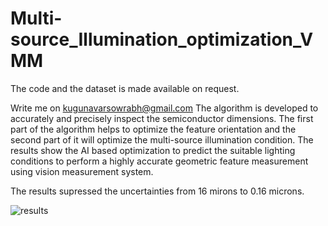 # Multi-source_Illumination_optimization_VMM
The code and the dataset is made available on request.

Write me on kugunavarsowrabh@gmail.com
The algorithm is developed to accurately and precisely inspect the semiconductor dimensions. The first part of the algorithm helps to optimize the feature orientation and the second part of it will optimize the multi-source illumination condition.
The results show the AI based optimization to predict the suitable lighting conditions to perform a highly accurate geometric feature measurement using vision measurement system.

The results supressed the uncertainties from 16 mirons to 0.16 microns.


![results](https://github.com/user-attachments/assets/a3034af3-cfa3-4a58-8901-b766241b70c4)
